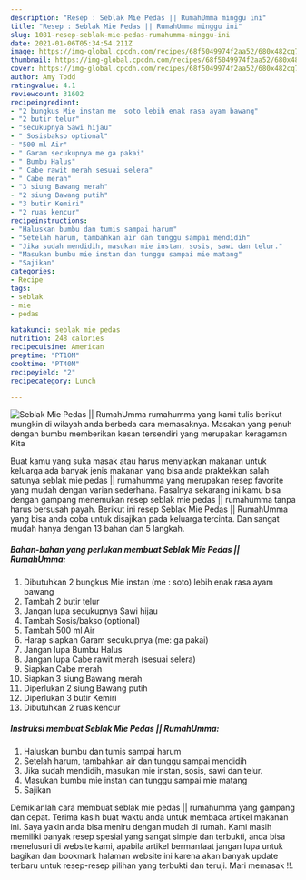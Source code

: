 ```yaml
---
description: "Resep : Seblak Mie Pedas || RumahUmma minggu ini"
title: "Resep : Seblak Mie Pedas || RumahUmma minggu ini"
slug: 1081-resep-seblak-mie-pedas-rumahumma-minggu-ini
date: 2021-01-06T05:34:54.211Z
image: https://img-global.cpcdn.com/recipes/68f5049974f2aa52/680x482cq70/seblak-mie-pedas-rumahumma-foto-resep-utama.jpg
thumbnail: https://img-global.cpcdn.com/recipes/68f5049974f2aa52/680x482cq70/seblak-mie-pedas-rumahumma-foto-resep-utama.jpg
cover: https://img-global.cpcdn.com/recipes/68f5049974f2aa52/680x482cq70/seblak-mie-pedas-rumahumma-foto-resep-utama.jpg
author: Amy Todd
ratingvalue: 4.1
reviewcount: 31602
recipeingredient:
- "2 bungkus Mie instan me  soto lebih enak rasa ayam bawang"
- "2 butir telur"
- "secukupnya Sawi hijau"
- " Sosisbakso optional"
- "500 ml Air"
- " Garam secukupnya me ga pakai"
- " Bumbu Halus"
- " Cabe rawit merah sesuai selera"
- " Cabe merah"
- "3 siung Bawang merah"
- "2 siung Bawang putih"
- "3 butir Kemiri"
- "2 ruas kencur"
recipeinstructions:
- "Haluskan bumbu dan tumis sampai harum"
- "Setelah harum, tambahkan air dan tunggu sampai mendidih"
- "Jika sudah mendidih, masukan mie instan, sosis, sawi dan telur."
- "Masukan bumbu mie instan dan tunggu sampai mie matang"
- "Sajikan"
categories:
- Recipe
tags:
- seblak
- mie
- pedas

katakunci: seblak mie pedas 
nutrition: 248 calories
recipecuisine: American
preptime: "PT10M"
cooktime: "PT40M"
recipeyield: "2"
recipecategory: Lunch

---
```



![Seblak Mie Pedas || RumahUmma](https://img-global.cpcdn.com/recipes/68f5049974f2aa52/680x482cq70/seblak-mie-pedas-rumahumma-foto-resep-utama.jpg)
 rumahumma yang kami tulis berikut mungkin di wilayah anda berbeda cara memasaknya. Masakan yang penuh dengan bumbu memberikan kesan tersendiri yang merupakan keragaman Kita

Buat kamu yang suka masak atau harus menyiapkan makanan untuk keluarga ada banyak jenis makanan yang bisa anda praktekkan salah satunya seblak mie pedas || rumahumma yang merupakan resep favorite yang mudah dengan varian sederhana. Pasalnya sekarang ini kamu bisa dengan gampang menemukan resep seblak mie pedas || rumahumma tanpa harus bersusah payah.
Berikut ini resep Seblak Mie Pedas || RumahUmma yang bisa anda coba untuk disajikan pada keluarga tercinta. Dan sangat mudah hanya dengan 13 bahan dan 5 langkah.


<!--inarticleads1-->

##### Bahan-bahan yang perlukan membuat Seblak Mie Pedas || RumahUmma:

1. Dibutuhkan 2 bungkus Mie instan (me : soto) lebih enak rasa ayam bawang
1. Tambah 2 butir telur
1. Jangan lupa secukupnya Sawi hijau
1. Tambah  Sosis/bakso (optional)
1. Tambah 500 ml Air
1. Harap siapkan  Garam secukupnya (me: ga pakai)
1. Jangan lupa  Bumbu Halus
1. Jangan lupa  Cabe rawit merah (sesuai selera)
1. Siapkan  Cabe merah
1. Siapkan 3 siung Bawang merah
1. Diperlukan 2 siung Bawang putih
1. Diperlukan 3 butir Kemiri
1. Dibutuhkan 2 ruas kencur




<!--inarticleads2-->

##### Instruksi membuat  Seblak Mie Pedas || RumahUmma:

1. Haluskan bumbu dan tumis sampai harum
1. Setelah harum, tambahkan air dan tunggu sampai mendidih
1. Jika sudah mendidih, masukan mie instan, sosis, sawi dan telur.
1. Masukan bumbu mie instan dan tunggu sampai mie matang
1. Sajikan




Demikianlah cara membuat seblak mie pedas || rumahumma yang gampang dan cepat. Terima kasih buat waktu anda untuk membaca artikel makanan ini. Saya yakin anda bisa meniru dengan mudah di rumah. Kami masih memiliki banyak resep spesial yang sangat simple dan terbukti, anda bisa menelusuri di website kami, apabila artikel bermanfaat jangan lupa untuk bagikan dan bookmark halaman website ini karena akan banyak update terbaru untuk resep-resep pilihan yang terbukti dan teruji. Mari memasak !!. 
